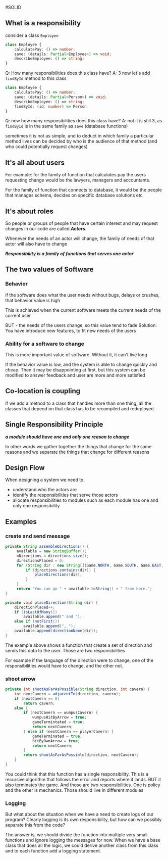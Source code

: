 #SOLID

## What is a responsibility

consider a class `Employee`
```typescript
class Employee {
	calculatePay: () => number;
	save: (details: Partial<Employee>) => void;
	describeEmployee: () => string;
}
```

Q: How many responsibilities does this class have?
 A: 3
now let's add `findById` method to this class

```typescript
class Employee {
	calculatePay: () => number;
	save: (details: Partial<Person>) => void;
	describeEmployee: () => string;
	findById: (id: number) => Person
}
```

Q: now how many responsibilities does this class have?
A: not it is still 3, as `findById` is in the same family as `save` (database functions)

sometimes it is not as simple, and to deduct in which family a particular method lives can be decided by who is the audience of that method (and who could potentially request changes)

## It's all about users

For example:
for the family of function that calculates pay the users requesting change would be the lawyers, managers and accountants. 

For the family of function that connects to database, it would be the people that manages schema, decides on specific database solutions etc



## It's about roles
So people or groups of people that have certain interest and may request changes in our code are called ***Actors***.

Whenever the needs of an actor will change, the family of needs of that actor will also have to change

***Responsibility is a family of functions that serves one actor***

## The two values of Software
### Behavior
if the software does what the user needs without bugs, delays or crushes, that behavior value is high

This is achieved when the current software meets the current needs of the current user

BUT - the needs of the users change, so this value tend to fade
Solution: You have introduce new features, to fit new needs of the users

### Ability for a software to change
This is more important value of software. Without it, it can't live long

If the behavior value is low, and the system is able to change quickly and cheap. Then it may be disappointing at first, but this system can be modified to answer feedback and user are more and more satisfied

## Co-location is coupling
If we add a method to a class that handles more than one thing, all the classes that depend on that class has to be recompiled and redeployed.


## Single Responsibility Principle
***a module should have one and only one reason to change***

In other words we gather together the things that change for the same reasons and we separate the things that change for different reasons

## Design Flow
When designing a system we need to: 
- understand who the actors are
- identify the responsibilities that serve those actors
- allocate responsibilities to modules such as each module has one and only one responsibility

## Examples

### create and send message

```java
private String assembleDirections() {
	 available = new StringBuffer();
	 nDirections = directions.size();
	 directionsPlaced = 0;
	 for (String dir : new String[]{Game.NORTH, Game.SOUTH, Game.EAST, Game.WEST}) {
		 if (directions.contains(dir)) {
			 placeDirections(dir);
		 }
	 }
	 return "You can go " + available.toString() + " from here.";
}

private void placeDirection(String dir) {
	directionPlaced++;
	if (isLastOfMany())
		available.append(" and ");
	else if (notFirst())
		available.append(", ");
	available.append(directionName(dir));
}
```


The example above shows a function that create a set of direction and sends this data to the user. Those are two responsibilities

For example if the language of the direction were to change, one of the responsibilities would have to change, and the other not.

### shoot arrow
```java
private int shootAsFarAsPossible(String direction, int cavern) {
	int nextCavern = adjacentTo(direction, cavern);
	if (nextCavern == 0)
		return cavern;
	else {
		if (nextCavern == wumpusCavern) {
			wumpusHitByArrow = true;
			gameTermintated = true;
			return nextCavern;
		} else if (nextCavern == playerCavern) {
			gameTerminated = true;
			hitByOwnArrow = true;
			return nextCavern;
		}
		return shootAsFarAsPossible(direction, nextCavern);
	}
}
```

You could think that this function has a single responsibility. This is a recursive algorithm that follows the error and reports where it lands. 
BUT
it also terminates the game. And those are two responsibilities. One is policy and the other is mechanics. Those should live in different modules

### Logging
But what about the situation when we have a need to create logs of our program?
Clearly logging is its own responsibility, but how can we possibly separate this from the code?

The answer is, we should divide the function into multiple very small functions and ignore logging the messages for now. When we have a base class that does all the logic, we could derive another class from this class and to each function add a logging statement.
